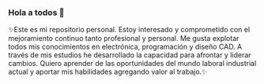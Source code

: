 ### Hola a todos 👋
✨Este es mi repositorio personal.
Estoy interesado y comprometido con el mejoramiento continuo tanto profesional y personal. Me gusta explotar todos mis conocimientos en electrónica, programación y diseño CAD. A través de mis estudios he desarrollado la capacidad para afrontar y liderar cambios. Quiero aprender de las oportunidades del mundo laboral industrial actual y aportar mis habilidades agregando valor al trabajo.✨
<!--
**Migue00/Migue00** is a  _special_  repository because its `README.md` (this file) appears on your GitHub profile
	


    


	

			

				
				
			

	

	.

Here are some ideas to get you started:

- 🔭 I’m currently working on ...
- 🌱 I’m currently learning ...
- 👯 I’m looking to collaborate on ...
- 🤔 I’m looking for help with ...
- 💬 Ask me about ...
- 📫 How to reach me: ...
- 😄 Pronouns: ...
- ⚡ Fun fact: ...
-->
